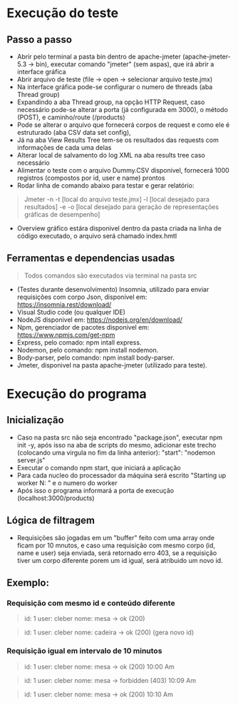# Execução do teste

## Passo a passo
* Abrir pelo terminal a pasta bin dentro de apache-jmeter (apache-jmeter-5.3 -> bin), executar comando "jmeter" (sem aspas), que irá abrir a interface gráfica
* Abrir arquivo de teste (file -> open -> selecionar arquivo teste.jmx)
* Na interface gráfica pode-se configurar o numero de threads (aba Thread group)
* Expandindo a aba Thread group, na opção HTTP Request, caso necessário pode-se alterar a porta (já configurada em 3000), o método (POST), e caminho/route (/products)
* Pode se alterar o arquivo que fornecerá corpos de request e como ele é estruturado (aba CSV data set config),
* Já na aba View Results Tree tem-se os resultados das requests com informações de cada uma delas
* Alterar local de salvamento do log XML na aba results tree caso necessário
* Alimentar o teste com o arquivo Dummy.CSV disponivel, fornecerá 1000 registros (compostos por id, user e name) prontos
* Rodar linha de comando abaixo para testar e gerar relatório:
> Jmeter -n -t [local do arquivo teste.jmx] -l [local desejado para resultados] -e -o [local desejado para geração de representações gráficas de desempenho]
* Overview gráfico estára disponivel dentro da pasta criada na linha de código executado, o arquivo será chamado index.hmtl

## Ferramentas e dependencias usadas
> Todos comandos são executados via terminal na pasta src

* (Testes durante desenvolvimento) Insomnia, utilizado para enviar requisições com corpo Json, disponivel em: https://insomnia.rest/download/
* Visual Studio code (ou qualquer IDE)
* NodeJS disponivel em: https://nodejs.org/en/download/
* Npm, gerenciador de pacotes disponivel em: https://www.npmjs.com/get-npm
* Express, pelo comado: npm intall express.
* Nodemon, pelo comando: npm install nodemon.
* Body-parser, pelo comando: npm install body-parser.
* Jmeter, disponivel na pasta apache-jmeter (utilizado para teste).

# Execução do programa

## Inicialização
* Caso na pasta src não seja encontrado "package.json", executar npm init -y, após isso na aba de scripts do mesmo, adicionar este trecho (colocando uma virgula no fim da 
linha anterior): "start": "nodemon server.js"
* Executar o comando npm start, que iniciará a aplicação
* Para cada nucleo do processador da máquina será escrito "Starting up worker N: " e o numero do worker
* Após isso o programa informará a porta de execução (localhost:3000/products)

## Lógica de filtragem
* Requisições são jogadas em um "buffer" feito com uma array onde ficam por 10 mnutos, e caso uma requisição com mesmo corpo (id, name e user) seja enviada, será retornado erro 403, se a requisição tiver um corpo diferente porem um id igual, será atribuido um novo id.

## Exemplo:

### Requisição com mesmo id e conteúdo diferente
> id: 1 user: cleber nome: mesa -> ok (200)

> id: 1 user: cleber nome: cadeira -> ok (200) (gera novo id)

### Requisição igual em intervalo de 10 minutos
> id: 1 user: cleber nome: mesa -> ok (200) 10:00 Am

> id: 1 user: cleber nome: mesa -> forbidden (403) 10:09 Am

> id: 1 user: cleber nome: mesa -> ok (200) 10:10 Am





